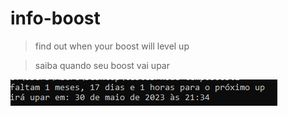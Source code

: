 # info-boost

> find out when your boost will level up


> saiba quando seu boost vai upar

![proof](https://github.com/yogurtd3vil/info-boost/raw/main/proof.png)
